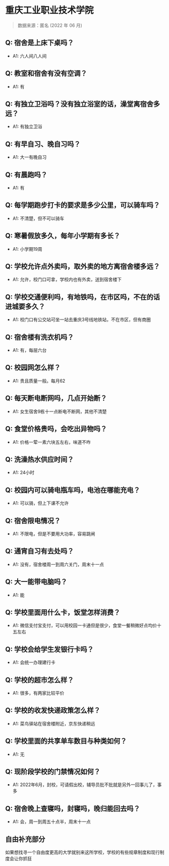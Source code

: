 # 重庆工业职业技术学院

> 数据来源：匿名 (2022 年 06 月)

## Q: 宿舍是上床下桌吗？

- A1: 六人间八人间

## Q: 教室和宿舍有没有空调？

- A1: 有

## Q: 有独立卫浴吗？没有独立浴室的话，澡堂离宿舍多远？

- A1: 有独立卫浴

## Q: 有早自习、晚自习吗？

- A1: 大一有晚自习

## Q: 有晨跑吗？

- A1: 有

## Q: 每学期跑步打卡的要求是多少公里，可以骑车吗？

- A1: 不清楚，但不可以骑车

## Q: 寒暑假放多久，每年小学期有多长？

- A1: 小学期19周

## Q: 学校允许点外卖吗，取外卖的地方离宿舍楼多远？

- A1: 允许，校门口可拿，学校内也有外卖，送到宿舍楼下

## Q: 学校交通便利吗，有地铁吗，在市区吗，不在的话进城要多久？

- A1: 校门口有公交站可坐一站去重庆3号线地铁站，不在市区，但有商圈

## Q: 宿舍楼有洗衣机吗？

- A1: 有，每层六台

## Q: 校园网怎么样？

- A1: 贵且质量一般。每月62

## Q: 每天断电断网吗，几点开始断？

- A1: 女生宿舍9栋十一点断电不断网，其他不清楚

## Q: 食堂价格贵吗，会吃出异物吗？

- A1: 价格一荤一素六块五左右，味道不咋

## Q: 洗澡热水供应时间？

- A1: 24小时

## Q: 校园内可以骑电瓶车吗，电池在哪能充电？

- A1: 可以骑，但上下课不允许

## Q: 宿舍限电情况？

- A1: 不限电，但是不要用大功率，容易跳闸

## Q: 通宵自习有去处吗？

- A1: 没有，宿舍楼周一到周六关门，周末十一点

## Q: 大一能带电脑吗？

- A1: 能

## Q: 学校里面用什么卡，饭堂怎样消费？

- A1: 微信支付宝支付，可以用校园一卡通但是很少，食堂一餐稍微好点均价十五左右

## Q: 学校会给学生发银行卡吗？

- A1: 会统一办理建行卡

## Q: 学校的超市怎么样？

- A1: 很多，有两家比较平价

## Q: 学校的收发快递政策怎么样？

- A1: 菜鸟驿站在宿舍楼附近，京东快递稍远

## Q: 学校里面的共享单车数目与种类如何？

- A1: 无

## Q: 现阶段学校的门禁情况如何？

- A1: 2022年6月，封校，可请假出校，辅导员批不批就是另外一回事儿了，事多

## Q: 宿舍晚上查寝吗，封寝吗，晚归能回去吗？

- A1: 会，周一到周五十点半，周末十一点

## 自由补充部分

如果想找寻一个自由度更高的大学就别来这所学校，学校的有些规章制度和现行制度会让你抓狂